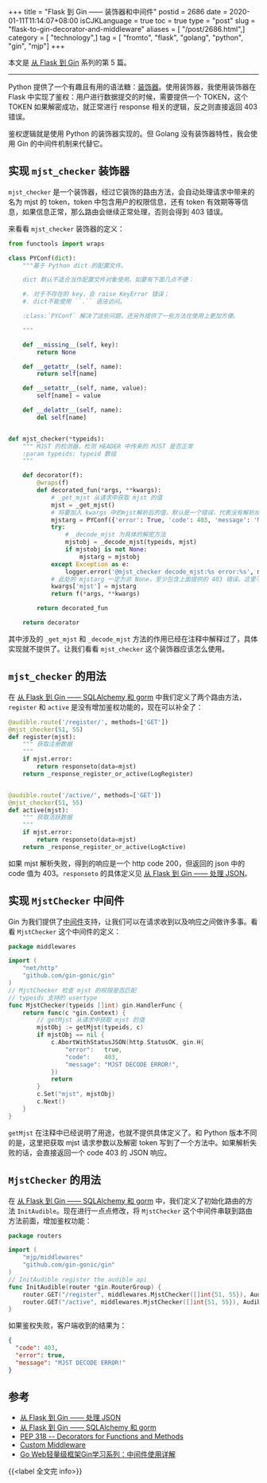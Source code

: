 +++
title = "Flask 到 Gin —— 装饰器和中间件"
postid = 2686
date = 2020-01-11T11:14:07+08:00
isCJKLanguage = true
toc = true
type = "post"
slug = "flask-to-gin-decorator-and-middleware"
aliases = [ "/post/2686.html",]
category = [ "technology",]
tag = [ "fromto", "flask", "golang", "python", "gin", "mjp"]
+++

本文是 [从 Flask 到 Gin](/post/flask-to-gin-index/) 系列的第 5 篇。

----

Python 提供了一个有趣且有用的语法糖：[装饰器][pep318]。使用装饰器，我使用装饰器在 Flask 中实现了鉴权：用户进行数据提交的时候，需要提供一个 TOKEN，这个 TOKEN 如果解密成功，就正常进行 response 相关的逻辑，反之则直接返回 403 错误。

鉴权逻辑就是使用 Python 的装饰器实现的。但 Golang 没有装饰器特性，我会使用 Gin 的中间件机制来代替它。 <!--more-->

## 实现 `mjst_checker` 装饰器

`mjst_checker` 是一个装饰器，经过它装饰的路由方法，会自动处理请求中带来的名为 mjst 的 token，token 中包含用户的权限信息，还有 token 有效期等等信息，如果信息正常，那么路由会继续正常处理，否则会得到 403 错误。

来看看 `mjst_checker` 装饰器的定义：

``` python
from functools import wraps

class PYConf(dict):
    """基于 Python dict 的配置文件。

    dict 默认不适合当作配置文件对象使用。如要有下面几点不便：

    #. 对于不存在的 key，会 raise KeyError 错误；
    #. dict不能使用 ``.`` 语法访问。

    :class:`PYConf` 解决了这些问题，还另外提供了一些方法在使用上更加方便。

    """

    def __missing__(self, key):
        return None

    def __getattr__(self, name):
        return self[name]

    def __setattr__(self, name, value):
        self[name] = value

    def __delattr__(self, name):
        del self[name]


def mjst_checker(*typeids):
    """ MJST 的检测器，检测 HEADER 中传来的 MJST 是否正常
    :param typeids: typeid 数组
    """

    def decorator(f):
        @wraps(f)
        def decorated_fun(*args, **kwargs):
            # _get_mjst 从请求中获取 mjst 的值
            mjst = _get_mjst()
            # 将要加入 kwargs 中的mjst解析后的值，默认是一个错误，代表没有解析成功
            mjstarg = PYConf({'error': True, 'code': 403, 'message': 'MJST DECODE ERROR!'})
            try:
                # _decode_mjst 为具体的解密方法
                mjstobj = _decode_mjst(typeids, mjst)
                if mjstobj is not None:
                    mjstarg = mjstobj
            except Exception as e:
                logger.error('@mjst_checker decode_mjst:%s error:%s', mjst, str(e))
            # 此处的 mjstarg 一定为非 None，至少包含上面提供的 403 错误。这里不使用 HTTP 403，让客户端知道出了什么错
            kwargs['mjst'] = mjstarg
            return f(*args, **kwargs)

        return decorated_fun

    return decorator
```

其中涉及的 `_get_mjst` 和 `_decode_mjst` 方法的作用已经在注释中解释过了，具体实现就不提供了。让我们看看 `mjst_checker` 这个装饰器应该怎么使用。

## `mjst_checker` 的用法

在 [从 Flask 到 Gin —— SQLAlchemy 和 gorm][flasktogin4] 中我们定义了两个路由方法，`register` 和 `active` 是没有增加鉴权功能的，现在可以补全了：

``` python
@audible.route('/register/', methods=['GET'])
@mjst_checker(51, 55)
def register(mjst):
    """ 获取注册数据
    """
    if mjst.error:
        return responseto(data=mjst)
    return _response_register_or_active(LogRegister)


@audible.route('/active/', methods=['GET'])
@mjst_checker(51, 55)
def active(mjst):
    """ 获取活跃数据
    """
    if mjst.error:
        return responseto(data=mjst)
    return _response_register_or_active(LogActive)
```

如果 mjst 解析失败，得到的响应是一个 http code 200，但返回的 json 中的 code 值为 403。`responseto` 的具体定义见 [从 Flask 到 Gin —— 处理 JSON][flasktogin1]。

## 实现 `MjstChecker` 中间件

Gin 为我们提供了[中间件][mw1]支持，让我们可以在请求收到以及响应之间做许多事。看看 `MjstChecker` 这个中间件的定义：

``` go
package middlewares

import (
	"net/http"
	"github.com/gin-gonic/gin"
)
// MjstChecker 检查 mjst 的权限是否匹配
// typeids 支持的 usertype
func MjstChecker(typeids []int) gin.HandlerFunc {
	return func(c *gin.Context) {
        // getMjst 从请求中获取 mjst 的值
		mjstObj := getMjst(typeids, c)
		if mjstObj == nil {
			c.AbortWithStatusJSON(http.StatusOK, gin.H{
				"error":   true,
				"code":    403,
				"message": "MJST DECODE ERROR!",
			})
			return
		}
		c.Set("mjst", mjstObj)
		c.Next()
	}
}
```

`getMjst` 在注释中已经说明了用途，也就不提供具体定义了。和 Python 版本不同的是，这里把获取 mjst 请求参数以及解密 token 写到了一个方法中。如果解析失败的话，会直接返回一个 code 403 的 JSON 响应。

## `MjstChecker` 的用法

在 [从 Flask 到 Gin —— SQLAlchemy 和 gorm][flasktogin4] 中，我们定义了初始化路由的方法 `InitAudible`。现在进行一点点修改，将 `MjstChecker` 这个中间件串联到路由方法前面，增加鉴权功能：

``` go
package routers

import (
	"mjp/middlewares"
	"github.com/gin-gonic/gin"
)
// InitAudible register the audible api
func InitAudible(router *gin.RouterGroup) {
    router.GET("/register", middlewares.MjstChecker([]int{51, 55}), AudibleRegister)
	router.GET("/active", middlewares.MjstChecker([]int{51, 55}), AudibleActive)
}
```

如果鉴权失败，客户端收到的结果为：

``` json
{
  "code": 403,
  "error": true,
  "message": "MJST DECODE ERROR!"
}
```

## 参考

- [从 Flask 到 Gin —— 处理 JSON][flasktogin1]
- [从 Flask 到 Gin —— SQLAlchemy 和 gorm][flasktogin4]
- [PEP 318 -- Decorators for Functions and Methods][pep318]
- [Custom Middleware][mw1]
- [Go Web轻量级框架Gin学习系列：中间件使用详解][mw2]

{{<label 全文完 info>}}

[pep318]: https://www.python.org/dev/peps/pep-0318/#references
[mw1]: https://gin-gonic.com/docs/examples/custom-middleware/
[mw2]: https://juejin.im/post/5cc2826bf265da03b2043639
[flasktogin4]: /post/flask-to-gin-sqlalchemy-gorm/
[flasktogin1]: /post/flask-to-gin-json/